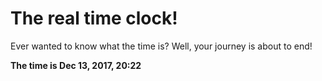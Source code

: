 # The real time clock!

Ever wanted to know what the time is? Well, your journey is about to end!

**The time is Dec 13, 2017, 20:22**